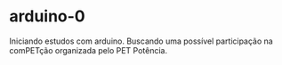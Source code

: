 # arduino-0
 Iniciando estudos com arduino. Buscando uma possível participação na comPETção organizada pelo PET Potência.

